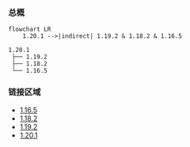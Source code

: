 ### 总概

```mermaid
flowchart LR
    1.20.1 -->|indirect| 1.19.2 & 1.18.2 & 1.16.5
```

```
1.20.1
 ├── 1.19.2
 ├── 1.18.2
 └── 1.16.5
```

### 链接区域

- [1.16.5](/projects/1.16/assets/macaws-bridges-modding-legacy/mcwbridgesmoddinglegacy)
- [1.18.2](/projects/1.18/assets/macaws-bridges-modding-legacy/mcwbridgesmoddinglegacy)
- [1.19.2](/projects/1.19/assets/macaws-bridges-modding-legacy/mcwbridgesmoddinglegacy)
- [1.20.1](/projects/1.20/assets/macaws-bridges-modding-legacy/mcwbridgesmoddinglegacy)